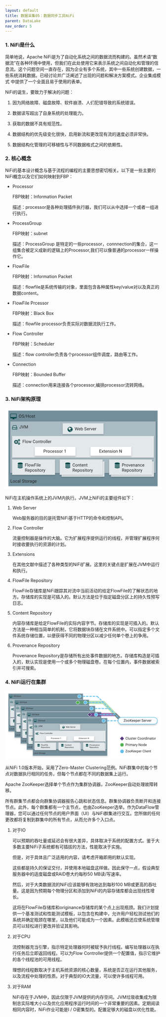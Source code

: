 ```yaml
---
layout: default
title: 数据采集05：数据同步工具NiFi
parent: DataLake
nav_order: 5
---
```


### 1. NiFi是什么

简单地说，Apache NiFi是为了自动化系统之间的数据流而构建的。虽然术语“数据流”在各种环境中使用，但我们在此处使用它来表示系统之间自动化和管理的信息流。这个问题空间一直存在，因为企业有多个系统，其中一些系统创建数据，一些系统消耗数据。已经讨论并广泛阐述了出现的问题和解决方案模式。企业集成模式 中提供了一个全面且易于使用的表单。

NiFi的诞生，要致力于解决的问题：

1. 因为网络故障、磁盘故障、软件崩溃、人们犯错导致的系统错误。

1. 数据读写超出了自身系统的处理能力。

1. 获取的数据不具有规范性。

1. 数据结构的优先级变化很快，启用新流和更改现有流的速度必须非常快。

1. 数据结构化管理的可移植性与不同数据格式之间的依赖性。

### 2. 核心概念

NiFi的基本设计概念与基于流程的编程的主要思想密切相关。以下是一些主要的NiFi概念以及它们如何映射到FBP：

- Processor

    FBP映射：Information Packet

    描述：processor是各种处理插件执行器，我们可以从中选择一个或者一组进行执行。

- ProcessGroup

    FBP映射：subnet

    描述：ProcessGroup 是特定的一些processor，connnection的集合，这一组集合被定义成新的逻辑上的Processor,我们可以像普通的processor一样操作它。

- FlowFile

    FBP映射：Information Packet

    描述：flowfile是系统传输的对象，里面包含各种属性key/value对以及真正的数据content。

- FlowFile Prcessor

    FBP映射：Black Box

    描述：flowfile processor负责实际对数据流执行工作。

- Flow Controller

    FBP映射：Scheduler

    描述：flow controller负责各个processor组件调度，路由等工作。

- Connection

    FBP映射：Bounded Buffer

    描述：connection用来连接各个processor,编排processor流转网络。

### 3. NiFi架构原理

![](../../assets/images/DataLake/attachments/数据采集05：数据同步工具NiFi_image_0.png)

NiFi在主机操作系统上的JVM内执行。JVM上NiFi的主要组件如下：

1. Web Server

    Web服务器的目的是托管NiFi基于HTTP的命令和控制API。

1. Flow Controller

    流量控制器是操作的大脑。它为扩展程序提供运行的线程，并管理扩展程序何时接收要执行的资源的计划。

1. Extensions

    在其他文献中描述了各种类型的NiFi扩展。这里的关键点是扩展在JVM中运行和执行。

1. FlowFile Repository

    FlowFile存储库是NiFi跟踪其对流中当前活动的给定FlowFile的了解状态的地方。存储库的实现是可插入的。默认方法是位于指定磁盘分区上的持久性预写日志。

1. Content Repository

    内容存储库是给定FlowFile的实际内容字节。存储库的实现是可插入的。默认方法是一种相当简单的机制，它将数据块存储在文件系统中。可以指定多个文件系统存储位置，以便获得不同的物理分区以减少任何单个卷上的争用。

1. Provenance Repository

    Provenance Repository是存储所有出处事件数据的地方。存储库构造是可插入的，默认实现是使用一个或多个物理磁盘卷。在每个位置内，事件数据被索引并可搜索。

### 4. NiFi运行在集群

![](../../assets/images/DataLake/attachments/数据采集05：数据同步工具NiFi_image_1.png)

从NiFi 1.0版本开始，采用了Zero-Master Clustering范例。NiFi群集中的每个节点对数据执行相同的任务，但每个节点都在不同的数据集上运行。

Apache ZooKeeper选择单个节点作为集群协调器，ZooKeeper自动处理故障转移。

所有群集节点都会向群集协调器报告心跳和状态信息。群集协调器负责断开和连接节点。此外，每个群集都有一个主节点，也由ZooKeeper选举。作为DataFlow管理器，您可以通过任何节点的用户界面（UI）与NiFi群集进行交互。您所做的任何更改都将复制到群集中的所有节点，从而允许多个入口点。

1. 对于IO

    可以预期的吞吐量或延迟会有很大差异，具体取决于系统的配置方式。鉴于大多数主要NiFi子系统都有可插拔的方法，性能取决于实施。

    但是，对于具体且广泛适用的内容，请考虑开箱即用的默认实现。

    这些都是持久的保证交付，并使用本地磁盘这样做。因此保守一点，假设典型服务器中的适度磁盘或RAID卷大约每秒50 MB读/写速率。

    然后，对于大类数据流的NiFi应该能够有效地达到每秒100 MB或更高的吞吐量。这是因为预期每个物理分区和添加到NiFi的内容存储库都会出现线性增长。

    这将在FlowFile存储库和originance存储库的某个点上出现瓶颈。我们计划提供一个基准测试和性能测试模板，以包含在构建中，允许用户轻松测试他们的系统并确定瓶颈在哪里，以及他们可能成为一个因素。此模板还应使系统管理员可以轻松进行更改并验证其影响。

1. 对于CPU

    流控制器充当引擎，指示特定处理器何时被赋予执行线程。编写处理器以在执行任务后立即返回线程。可以为Flow Controller提供一个配置值，指示它维护的各个线程池的可用线程。

    理想的线程数取决于主机系统资源的核心数量，系统是否正在运行其他服务，以及流程中处理的性质。对于典型的IO大流量，可以使许多线程可用。

1. 对于RAM

    NiFi存在于JVM中，因此仅限于JVM提供的内存空间。JVM垃圾收集成为限制总实际堆大小以及优化应用程序运行时间的一个非常重要的因素。定期阅读相同内容时，NiFi作业可能是I / O密集型的。配置足够大的磁盘以优化性能。